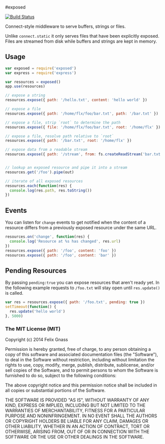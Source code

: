 #exposed

[![Build Status](https://travis-ci.org/fgnass/exposed.png)](https://travis-ci.org/fgnass/exposed)

Connect-style middleware to serve buffers, strings or files.

Unlike `connect.static` it only serves files that have been explicitly exposed.
Files are streamed from disk while buffers and strings are kept in memory.

## Usage

```js
var exposed = require('exposed')
var express = require('express')

var resources = exposed()
app.use(resources)

// expose a string
resources.expose({ path: '/hello.txt', content: 'hello world' })

// expose a file
resources.expose({ path: '/home/flx/foo/bar.txt', path: '/bar.txt' })

// expose a file, strip `root` to determine the path
resources.expose({ file: '/home/flx/foo/bar.txt', root: '/home/flx' })

// expose a file, resolve path relative to `root`
resources.expose({ path: '/bar.txt', root: '/home/flx' })

// expose data from a readable stream
resources.expose({ path: '/stream', from: fs.createReadStream('bar.txt') })


// lookup an exposed resource and pipe it into a stream
resources.get('/foo').pipe(out)

// iterate of all exposed resources
resources.each(function(res) {
  console.log(res.path, res.toString())
})
```

## Events

You can listen for `change` events to get notified when the content of a
resource differs from a previously exposed resource under the same URL.

```js
resources.on('change', function(res) {
  console.log('Resource at %s has changed', res.url)
})
resources.expose({ path: '/foo', content: 'foo' })
resources.expose({ path: '/foo', content: 'bar' })
```

## Pending Resources

By passing `pending:true` you can expose resources that aren't ready
yet. In the following example requests to `/foo.txt` will stay open until `res.update()` is called.

```js
var res = resources.expose({ path: '/foo.txt', pending: true })
setTimeout(function() {
  res.update('hello world')
}, 5000)
```

### The MIT License (MIT)

Copyright (c) 2014 Felix Gnass

Permission is hereby granted, free of charge, to any person obtaining a copy
of this software and associated documentation files (the "Software"), to deal
in the Software without restriction, including without limitation the rights
to use, copy, modify, merge, publish, distribute, sublicense, and/or sell
copies of the Software, and to permit persons to whom the Software is
furnished to do so, subject to the following conditions:

The above copyright notice and this permission notice shall be included in
all copies or substantial portions of the Software.

THE SOFTWARE IS PROVIDED "AS IS", WITHOUT WARRANTY OF ANY KIND, EXPRESS OR
IMPLIED, INCLUDING BUT NOT LIMITED TO THE WARRANTIES OF MERCHANTABILITY,
FITNESS FOR A PARTICULAR PURPOSE AND NONINFRINGEMENT. IN NO EVENT SHALL THE
AUTHORS OR COPYRIGHT HOLDERS BE LIABLE FOR ANY CLAIM, DAMAGES OR OTHER
LIABILITY, WHETHER IN AN ACTION OF CONTRACT, TORT OR OTHERWISE, ARISING FROM,
OUT OF OR IN CONNECTION WITH THE SOFTWARE OR THE USE OR OTHER DEALINGS IN
THE SOFTWARE.

